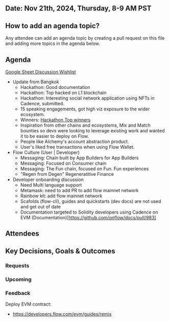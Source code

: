## Date: Nov 21th, 2024, Thursday, 8-9 AM PST

## How to add an agenda topic?
Any attendee can add an agenda topic by creating a pull request on this file and adding more topics in the agenda below.

## Agenda
[Google Sheet Discussion Wishlist](https://docs.google.com/spreadsheets/d/1DcgtW1VDHdfkw2hDf-9h4VObYm_deqGoQurzcdprOfc/edit?usp=sharing)
* Update from Bangkok
  - Hackathon: Good documentation
  - Hackathon: Top hacked on L1 blockchain
  - Hackathon: Interesting social network application using NFTs in Cadence, submitted.
  - 15 speaking engagements, got high viz exposure to the wider ecosystem.
  - Winners: [Hackathon Top winners](https://x.com/flow_blockchain/status/1858651379654684832)
  - Inspiration from other chains and ecosystems, Mix and Match bounties so devs were looking to leverage existing work and wanted it to be easier to deploy on Flow.
  - People like Alchemy's account abstraction product.
  - User's liked free transactions when using Flow Wallet.
* Flow Culture (User | Developer)
  * Messaging: Chain built by App Builders for App Builders
  * Messaging: Focused on Consumer chain
  * Messaging: The Fun chain, focused on Fun. Fun experiences
  * "Regen from Degen" Regeneratitive Finance
* Developer onboarding discussion
  * Need Multi language support
  * Metamask: need to add PR to add flow mainnet network
  * Rainbow kit: add flow mainnet network
  * Scafolds (flow-cli), guides and quickstarts (dev docs) are not used and get out of date
  * Documentation targeted to Solidity developers using Cadence on EVM (Documentation)[https://github.com/onflow/docs/pull/983]

  
## Attendees 

## Key Decisions, Goals & Outcomes 

### Requests

### Upcoming

### Feedback

Deploy EVM contract:
* https://developers.flow.com/evm/guides/remix

